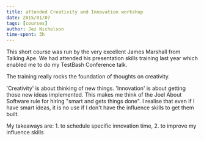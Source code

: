 ```yaml
---
title: attended Creativity and Innovation workshop
date: 2015/01/07
tags: [courses]
author: Jez Nicholson
time-spent: 3h
---
```

​​This short course was run by the very excellent James Marshall from Talking Ape. We had attended his presentation skills training last year which enabled me to do my TestBash Conference talk.

The training really rocks the foundation of thoughts on creativity.

'Creativity' is about thinking of new things. 'Innovation' is about getting those new ideas implemented. This makes me think of the Joel About Software rule for hiring "smart and gets things done". I realise that even if I have smart ideas, it is no use if I don't have the influence skills to get them built.​​​​

My takeaways are: 1. to schedule specific innovation time, 2. to improve my influence skills